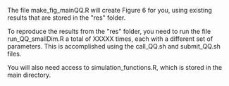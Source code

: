 The file make_fig_mainQQ.R will create Figure 6 for you, using existing results that are stored in the "res" folder.

To reproduce the results from the "res" folder, you need to run the file run_QQ_smallDim.R a total of XXXXX times, each with a different set of parameters. This is accomplished using the call_QQ.sh and submit_QQ.sh files. 

You will also need access to simulation_functions.R, which is stored in the main directory. 